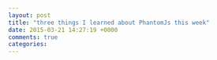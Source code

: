 ```yaml
---
layout: post
title: "three things I learned about PhantomJs this week"
date: 2015-03-21 14:27:19 +0000
comments: true
categories: 
---
```

